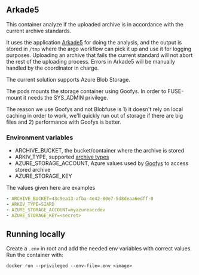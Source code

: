## Arkade5

This container analyze if the uploaded archive is in accordance with the current archive standards.

It uses the application [Arkade5](https://arkade.arkivverket.no/) for doing the analysis, and the output is stored in
`/tmp` where the argo workflow can pick it up and use it for logging purposes.
Uploading an archive that fails the current standard will not abort the rest of the uploading process.
Errors in Arkade5 will be manually handled by the coordinator in charge.

The current solution supports Azure Blob Storage.

The pods mounts the storage container using Goofys. In order to FUSE-mount it needs the SYS_ADMIN privilege.

The reason we use Goofys and not Blobfuse is 1) it doesn't rely on local caching in order to work,
we'll quickly run out of storage if there are big files and 2) performance with Goofys is better.

### Environment variables

* ARCHIVE_BUCKET, the bucket/container where the archive is stored
* ARKIV_TYPE, supported [archive types](http://docs.arkade.arkivverket.no/no/latest/Brukerveiledning.html#innlasting)
* AZURE_STORAGE_ACCOUNT, Azure values used by [Goofys](https://github.com/kahing/goofys/blob/master/README-azure.md) to access stored archive
* AZURE_STORAGE_KEY

The values given here are examples
```yaml
- ARCHIVE_BUCKET=43c9ea13-afba-4e42-80e7-5d8deaa6edff-0
- ARKIV_TYPE=SIARD
- AZURE_STORAGE_ACCOUNT=myazureaccdev
- AZURE_STORAGE_KEY=<secret>
```

## Running locally
Create a `.env` in root and add the needed env variables with correct values.
Run the container with:

```shell
docker run --privileged --env-file=.env <image>
```
